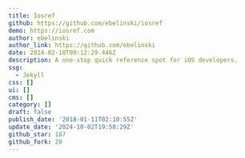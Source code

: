 ```yaml
---
title: Iosref
github: https://github.com/ebelinski/iosref
demo: https://iosref.com
author: ebelinski
author_link: https://github.com/ebelinski
date: 2024-02-18T09:12:29.446Z
description: A one-stop quick reference spot for iOS developers.
ssg:
  - Jekyll
css: []
ui: []
cms: []
category: []
draft: false
publish_date: '2018-01-11T02:10:55Z'
update_date: '2024-10-02T19:58:29Z'
github_star: 187
github_fork: 20
---
```

